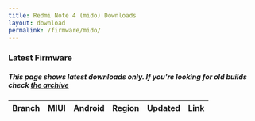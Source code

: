 ```yaml
---
title: Redmi Note 4 (mido) Downloads
layout: download
permalink: /firmware/mido/
---
```


### Latest Firmware
##### This page shows latest downloads only. If you're looking for old builds check [the archive](/archive/firmware/mido/)


<div class="table-responsive-md">
<table id="firmware" class="compact table table-striped table-hover table-sm">
    <thead class="thead-dark">
        <tr>
            <th>Branch</th>
            <th>MIUI</th>
            <th>Android</th>
            <th>Region</th>
            <th>Updated</th>
            <th>Link</th>
        </tr>
    </thead>
    <script>loadFirmwareDownloads('mido', 'latest')</script>
</table>
</div>
